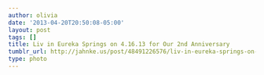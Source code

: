 ```yaml
---
author: olivia
date: '2013-04-20T20:50:08-05:00'
layout: post
tags: []
title: Liv in Eureka Springs on 4.16.13 for Our 2nd Anniversary
tumblr_url: http://jahnke.us/post/48491226576/liv-in-eureka-springs-on-4-16-13-for-our-2nd
type: photo
---
```


